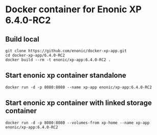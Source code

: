 # Docker container for Enonic XP 6.4.0-RC2

## Build local

    git clone https://github.com/enonic/docker-xp-app.git
    cd docker-xp-app/6.4.0-RC2
    docker build --rm -t enonic/xp-app:6.4.0-RC2 .

## Start enonic xp container standalone

    docker run -d -p 8080:8080 --name xp-app enonic/xp-app:6.4.0-RC2

## Start enonic xp container with linked storage container

    docker run -d -p 8080:8080 --volumes-from xp-home --name xp-app enonic/xp-app:6.4.0-RC2
